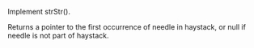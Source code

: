 Implement strStr().

Returns a pointer to the first occurrence of needle in haystack, or null if needle is not part of haystack.
